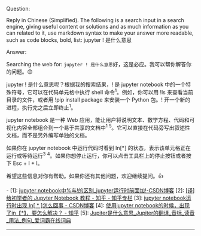 Question:

Reply in Chinese (Simplified).
The following is a search input in a search engine, giving useful content or solutions and as much information as you can related to it, use markdown syntax to make your answer more readable, such as code blocks, bold, list:
jupyter ! 是什么意思

Answer:

Searching the web for: `jupyter ! 是什么意思`好，这是必应。我可以帮你解答你的问题。😊

jupyter ! 是什么意思呢？根据我的搜索结果，! 是 jupyter notebook 中的一个特殊符号，它可以在代码单元格中执行 shell 命令<sup>1</sup>。例如，你可以用 !ls 来查看当前目录的文件，或者用 !pip install package 来安装一个 Python 包。! 开一个新的进程，执行完之后立即终止<sup>1</sup>。

jupyter notebook 是一种 Web 应用，能让用户将说明文本、数学方程、代码和可视化内容全部组合到一个易于共享的文档中<sup>1</sup> <sup>5</sup>。它可以直接在代码旁写出叙述性文档，而不是另外编写单独的文档。

如果你在 jupyter notebook 中运行代码时看到 In[*] 的状态，表示该单元格正在运行或等待运行<sup>3</sup> <sup>4</sup>。如果你想停止运行，你可以点击工具栏上的停止按钮或者按下 Esc + I + I。

希望这些信息对你有帮助。如果你还有其他问题，欢迎继续提问。👍

\-
\[1]: [jupyter notebook中%与!的区别_jupyter运行时前面加!-CSDN博客](https://blog.csdn.net/sinat_27889599/article/details/105509444)
\[2]: [[译] 给初学者的 Jupyter Notebook 教程 - 知乎 - 知乎专栏](https://zhuanlan.zhihu.com/p/36858283)
\[3]: [jupyter notebook运行时出现 In[ * ]怎么回事 - CSDN博客](https://blog.csdn.net/A_Tu_daddy/article/details/105373676)
\[4]: [使用jupyter notebook的时候，出现了in【*】，要怎么解决？ - 知乎](https://www.zhihu.com/question/314182936)
\[5]: [Jupiter是什么意思_Jupiter的翻译_音标_读音_用法_例句_爱词霸在线词典](https://www.iciba.com/word?w=Jupiter)

<hr/>

